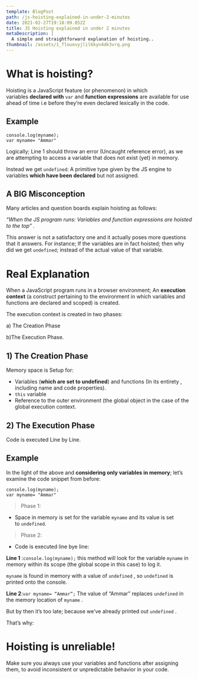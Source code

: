 ```yaml
---
template: BlogPost
path: /js-hoisting-explained-in-under-2-minutes
date: 2021-02-27T19:18:09.052Z
title: JS Hoisting explained in under 2 minutes
metaDescription: |
  A simple and straightforward explanation of hoisting..
thumbnail: /assets/1_flouovyjlil6kyn4dk3vrq.png
---
```

<!--StartFragment-->

# What is hoisting?

Hoisting is a JavaScript feature (or phenomenon) in which variables **declared with** `var` and **function expressions** are available for use ahead of time i.e before they’re even declared lexically in the code.

## Example

```
console.log(myname);
var myname= "Ammar"
```

Logically; Line 1 should throw an error (Uncaught reference error), as we are attempting to access a variable that does not exist (yet) in memory.

Instead we get `undefined`: A primitive type given by the JS engine to variables **which have been declared** but not assigned.

## A BIG Misconception

Many articles and question boards explain hoisting as follows:

*“When the JS program runs: Variables and function expressions are hoisted to the top” .*

This answer is not a satisfactory one and it actually poses more questions that it answers. For instance; If the variables are in fact hoisted; then why did we get `undefined`; instead of the actual value of that variable.

# Real Explanation

When a JavaScript program runs in a browser environment; An **execution context** (a construct pertaining to the environment in which variables and functions are declared and scoped) is created.

The execution context is created in two phases:

a) The Creation Phase

b)The Execution Phase.

## **1) The Creation Phase**

Memory space is Setup for:

* Variables (**which are set to undefined**) and functions (In its entirety , including name and code properties).
* `this` variable
* Reference to the outer environment (the global object in the case of the global execution context.

## 2) The Execution Phase

Code is executed Line by Line.

## Example

In the light of the above and **considering only variables in memory**; let’s examine the code snippet from before:

```
console.log(myname);
var myname= "Ammar"
```

> Phase 1:

* Space in memory is set for the variable `myname` and its value is set to `undefined`.

> Phase 2:

* Code is executed line bye line:

**Line 1** :`console.log(myname);` this method will look for the variable `myname` in memory within its scope (the global scope in this case) to log it.

`myname` is found in memory with a value of `undefined` , so `undefined` is printed onto the console.

**Line 2**:`var myname= “Ammar”;` The value of “Ammar” replaces `undefined` in the memory location of `myname` .

But by then it’s too late; because we’ve already printed out `undefined` .

That’s why:

# Hoisting is unreliable!

Make sure you always use your variables and functions after assigning them, to avoid inconsistent or unpredictable behavior in your code.

<!--EndFragment-->